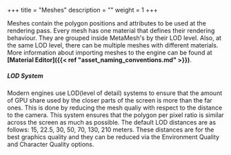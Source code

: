 +++
title = "Meshes"
description = ""
weight = 1
+++

Meshes contain the polygon positions and attributes to be used at the rendering pass. Every mesh has one material that defines their rendering behaviour. They are grouped inside MetaMesh's by their LOD level. Also, at the same LOD level, there can be multiple meshes with different materials. More information about importing meshes to the engine can be found at <strong>[Material Editor]({{< ref "asset_naming_conventions.md" >}})</strong>.


##### LOD System

Modern engines use LOD(level of detail) systems to ensure that the amount of GPU share used by the closer parts of the screen is more than the far ones. This is done by reducing the mesh qualiy with respect to the distance to the camera. This system ensures that the polygon per pixel ratio is similar across the screen as much as possible. The default LOD distances are as follows: 15, 22.5, 30, 50, 70, 130, 210 meters. These distances are for the best graphics quality and they can be reduced via the Environment Quality and Character Quality options.

 